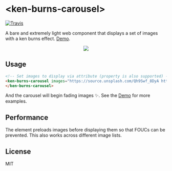 # \<ken-burns-carousel\>
[![Travis](https://travis-ci.org/Festify/ken-burns-carousel.svg?branch=master)](https://travis-ci.org/Festify/ken-burns-carousel)

A bare and extremely light web component that displays a set of images with a ken burns effect. [Demo](https://festify.github.io/ken-burns-carousel/).

<p align="center">
  <a href="https://festify.github.io/ken-burns-carousel/">
    <img src="https://user-images.githubusercontent.com/1683034/37485135-e91fc698-288a-11e8-973b-999f86d3fd97.gif">
  </a>
</p>

## Usage
```html
<!-- Set images to display via attribute (property is also supported) -->
<ken-burns-carousel images="https://source.unsplash.com/Qh9Swf_8DyA https://source.unsplash.com/O453M2Liufs">
</ken-burns-carousel>
```

And the carousel will begin fading images ✨. See the [Demo](https://festify.github.io/ken-burns-carousel/) for more examples.

## Performance
The element preloads images before displaying them so that FOUCs can be prevented. This also works across different image lists.

## License
MIT
